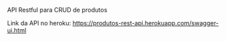 API Restful para CRUD de produtos

Link da API no heroku:
https://produtos-rest-api.herokuapp.com/swagger-ui.html
